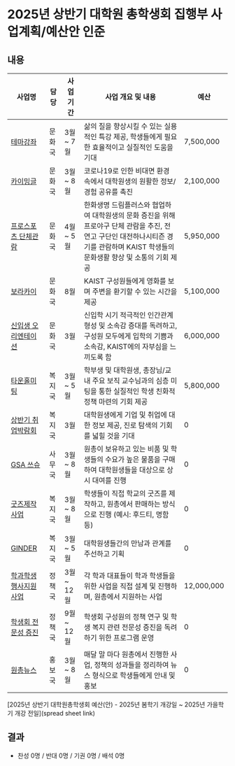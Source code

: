 2025년 상반기 대학원 총학생회 집행부 사업계획/예산안 인준
===

## 내용
| 사업명                                        | 담당   | 사업 기간 | 사업 개요 및 내용                                                                  | 예산         |
|-----------------------------------------------|--------|-----------|-----------------------------------------------------------------------------|------------|
| [테마강좌](문화국_테마강좌.md)                    | 문화국 | 3월 ~ 7월 | 삶의 질을 향상시킬 수 있는 실용적인 특강 제공, 학생들에게 필요한 효율적이고 실질적인 도움을 기대                     | 7,500,000 |
| [카이밍글](문화국_카이밍글.md)                    | 문화국 | 3월 ~ 8월 | 코로나19로 인한 비대면 환경 속에서 대학원생의 원활한 정보/경험 공유를 촉진                                 | 2,100,000 |
| [프로스포츠 단체관람](문화국_프로스포츠_단체관람.md)                    | 문화국 | 4월 ~ 5월 | 한화생명 드림플러스와 협업하여 대학원생의 문화 증진을 위해 프로야구 단체 관람을 추진, 전 연고 구단인 대전하나시티즌 경기를 관람하며 KAIST 학생들의 문화생활 향상 및 소통의 기회 제공             | 5,950,000 |
| [보라카이](문화국_보라카이.md)                    | 문화국 | 8월 | KAIST 구성원들에게 영화를 보며 주변을 환기할 수 있는 시간을 제공 | 5,100,000 |
| [신입생 오리엔테이션](문화국_신입생OT.md)                    | 문화국 | 3월 | 신입학 시기 적극적인 인간관계 형성 및 소속감 증대를 독려하고, 구성원 모두에게 입학의 기쁨과 소속감, KAIST에의 자부심을 느끼도록 함  | 6,000,000 |
| [타운홀미팅](복지국_타운홀미팅.md)     | 복지국 | 3월 ~ 5월 | 학부생 및 대학원생, 총장님/교내 주요 보직 교수님과의 심층 미팅을 통한 실질적인 학생 친화적 정책 마련의 기회 제공  | 5,800,000	| 
| [상반기 취업박람회](복지국_취박.md)                | 복지국 | 3월 | 대학원생에게 기업 및 취업에 대한 정보 제공, 진로 탐색의 기회를 넓힐 것을 기대             |0|
| [GSA 쓰슈](사무국_쓰슈.md)                | 사무국 | 3월 ~ 8월 | 원총이 보유하고 있는 비품 및 학생들의 수요가 높은 물품을 구매하여 대학원생들을 대상으로 상시 대여를 진행                 |0|
| [굿즈제작사업](복지국_굿즈.md)                | 복지국 | 3월 ~ 8월 | 학생들이 직접 학교의 굿즈를 제작하고, 원총에서 판매하는 방식으로 진행 (예시: 후드티, 명함 등)                     |0 |
| [GINDER](복지국_GINDER.md) | 복지국 | 3월 ~ 5월 | 대학원생들간의 만남과 관계를 주선하고 기획      | 0 |   
| [학과학생행사지원사업](정책국_학학행지.md)        | 정책국 | 3월 ~ 12월  | 각 학과 대표들이 학과 학생들을 위한 사업을 직접 설계 및 진행하며, 원총에서 지원하는 사업                         |12,000,000 |
| [학생회 전문성 증진](정책국_전문성증진.md)     | 정책국 | 9월 ~ 12월 | 학생회 구성원의 정책 연구 및 학생 복지 관련 전문성 증진을 독려하기 위한 프로그램 운영     | 0| 
| [원총뉴스](홍보국_원총뉴스.md)     | 홍보국 | 3월 ~ 8월 | 매달 말 마다 원총에서 진행한 사업, 정책의 성과들을 정리하여 뉴스 형식으로 학생들에게 안내 및 홍보      | 0 | 


[2025년 상반기 대학원총학생회 예산(안) - 2025년 봄학기 개강일 ~ 2025년 가을학기 개강 전일](spread sheet link)

## 결과
- 찬성 0명 / 반대 0명 / 기권 0명 / 배석 0명

